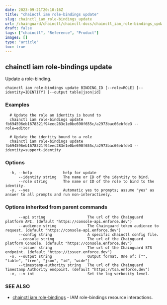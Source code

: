 ```yaml
---
date: 2023-09-21T20:10:16Z
title: "chainctl iam role-bindings update"
slug: chainctl_iam_role-bindings_update
url: /chainguard/chainctl/chainctl-docs/chainctl_iam_role-bindings_update/
draft: false
tags: ["chainctl", "Reference", "Product"]
images: []
type: "article"
toc: true
---
```

## chainctl iam role-bindings update

Update a role-binding.

```
chainctl iam role-bindings update BINDING_ID [--role=ROLE] [--identity=IDENTITY] [--output table|json|id]
```

### Examples

```
  # Update the role an identity is bound to
  chainctl iam role-bindings update fb694596eb1678321f94eec283e1e0be690f655c/a2973bac66ebfde3 --role=editor
  
  # Update the identity bound to a role
  chainctl iam role-bindings update fb694596eb1678321f94eec283e1e0be690f655c/a2973bac66ebfde3 --identity=support-identity
```

### Options

```
  -h, --help              help for update
      --identity string   The name or ID of the identity to bind.
      --role string       The name or ID of the role to bind to the identity.
  -y, --yes               Automatic yes to prompts; assume "yes" as answer to all prompts and run non-interactively.
```

### Options inherited from parent commands

```
      --api string                   The url of the Chainguard platform API. (default "https://console-api.enforce.dev")
      --audience string              The Chainguard token audience to request. (default "https://console-api.enforce.dev")
      --config string                A specific chainctl config file.
      --console string               The url of the Chainguard platform Console. (default "https://console.enforce.dev")
      --issuer string                The url of the Chainguard STS endpoint. (default "https://issuer.enforce.dev")
  -o, --output string                Output format. One of: ["", "table", "tree", "json", "id", "wide"]
      --timestamp-authority string   The url of the Chainguard Timestamp Authority endpoint. (default "https://tsa.enforce.dev")
  -v, --v int                        Set the log verbosity level.
```

### SEE ALSO

* [chainctl iam role-bindings](/chainguard/chainctl/chainctl-docs/chainctl_iam_role-bindings/)	 - IAM role-bindings resource interactions.

